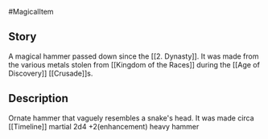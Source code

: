 #MagicalItem
## Story
A magical hammer passed down since the [[2. Dynasty]]. It was made from the various metals stolen from [[Kingdom of the Races]] during the [[Age of Discovery]] [[Crusade]]s.
## Description
Ornate hammer that vaguely resembles a snake's head. It was made circa [[Timeline]]
martial 2d4 +2(enhancement) heavy hammer